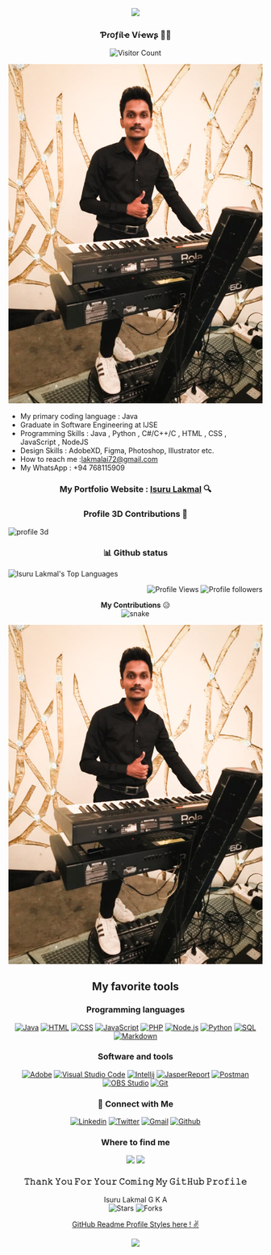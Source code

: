 <p align="center">
  <img src="https://readme-typing-svg.herokuapp.com?color=%2364F74E&center=true&vCenter=true&width=440&height=45&lines=Hi%2C+I'm+Anushka+Isuru+Lakmal;Software+Engineer+Student;Full+Stack+Developer;And+an+Open+Source+Supporter">
</p >

<h3 align="center"> ƤɾօƒíƖҽ Víҽⱳʂ 🕵️‍♂️ </h3>
<div align="center">

![Visitor Count](https://profile-counter.glitch.me/{IsuruGithu}/count.svg)
</div>

<div align="center" width=100>

![My Img](assets/MyPhoto.jpg)
</div>

- My primary coding language : Java
- Graduate in Software Engineering at IJSE
- Programming Skills :  Java , Python , C#/C++/C , HTML , CSS , JavaScript , NodeJS
- Design Skills : AdobeXD, Figma, Photoshop, Illustrator etc.
- How to reach me :lakmalai72@gmail.com
- My WhatsApp : +94 768115909

<div align="center">

### My Portfolio Website : [Isuru Lakmal](https://isurugithu.github.io/My-Profile/)  🔍

</div>

<h3 align="center">
  Profile 3D Contributions 🔰
</h3>

![profile 3d](https://github.com/IsuruGithu/IsuruGithu/blob/master/profile-3d-contrib/profile-night-rainbow.svg)

</div>

<h3 align="center">📊 Github status</h3>

<img  alt="Isuru Lakmal's Top Languages" src="https://github-readme-stats.vercel.app/api/top-langs/?username=IsuruGithu&langs_count=8&layout=compact&theme=react&hide_border=hide&bg_color=1F222E&title_color=F85D7F&icon_color=F8D866&hide=Jupyter%20Notebook" height="192px"/>

<p align="Right">
  <img alt="Profile Views" src="https://komarev.com/ghpvc/?username=IsuruGithu&color=brightgreen">
  <img alt="Profile followers" src="https://img.shields.io/github/followers/IsuruGithu">
</p>

<div align="center">

**My Contributions** 😥 <br>
![snake](https://github.com/IsuruGithu/IsuruGithu/blob/master/assets/snake/github-contribution-grid-snake.svg)
</div>

![My Img](assets/myphoto.jpg)

<h2 align="center">My favorite tools</h2>

<h3 align="center">Programming languages</h3>

<p align="center">
  <a href="https://github.com/search?q=user%IsuruGithu+language%3Ajava"><img alt="Java" src="https://img.shields.io/badge/Java-007396.svg?logo=java&logoColor=white"></a>
  <a href="https://github.com/search?q=user%IsuruGithu+language%3Ahtml"><img alt="HTML" src="https://img.shields.io/badge/HTML-E34F26.svg?logo=html5&logoColor=white"></a>
  <a href="https://github.com/search?q=user%IsuruGithu+language%3Acss"><img alt="CSS" src="https://img.shields.io/badge/CSS-1572B6.svg?logo=css3&logoColor=white"></a>
  <a href="https://github.com/search?q=user%IsuruGithu+language%3Ajavascript"><img alt="JavaScript" src="https://img.shields.io/badge/JavaScript-F7DF1E.svg?logo=javascript&logoColor=black"></a>
  <a href="https://github.com/search?q=user%IsuruGithu+language%3Aphp"><img alt="PHP" src="https://img.shields.io/badge/PHP-777BB4.svg?logo=php&logoColor=white"></a>
  <a href="https://github.com/search?q=user%IsuruGithu+language%3Ajavascript"><img alt="Node.js" src="https://img.shields.io/badge/Node.js-43853D.svg?logo=node.js&logoColor=white"></a>
  <a href="https://github.com/search?q=user%IsuruGithu+language%3Apython"><img alt="Python" src="https://img.shields.io/badge/Python-14354C.svg?logo=python&logoColor=white"></a>
  <a href="https://github.com/search?q=user%IsuruGithu+language%3Asql"><img alt="SQL" src="https://custom-icon-badges.herokuapp.com/badge/SQL-025E8C.svg?logo=database&logoColor=white"></a>
  <a href="https://github.com/search?q=user%IsuruGithu+language%3Amarkdown"><img alt="Markdown" src="https://img.shields.io/badge/Markdown-000000.svg?logo=markdown&logoColor=white"></a>

</p>
<h3 align="center">Software and tools</h3>

<p align="center">
  <a href="#"><img alt="Adobe" src="https://img.shields.io/badge/Adobe-FF0000.svg?logo=adobe&logoColor=white"></a>
  <a href="#"><img alt="Visual Studio Code" src="https://img.shields.io/badge/Visual%20Studio%20Code-0078d7.svg?logo=visual-studio-code&logoColor=white"></a>
	<a href="#"><img alt="Intellij" src="https://img.shields.io/badge/IntelliJ&nbsp;IDEA-021B37.svg?logo=intellij-idea&logoColor=white"></a>
  <a href="#"><img alt="JasperReport" src="https://custom-icon-badges.herokuapp.com/badge/-Jasper%20Report-4A8CCA"></a>
  <a href="#"><img alt="Postman" src="https://img.shields.io/badge/Postman-FF6C37?logo=postman&logoColor=white"></a>
  <a href="#"><img alt="OBS Studio" src="https://img.shields.io/badge/-OBS%20Studio-302E31?logo=obs-studio&logoColor=white"></a>
  <a href="#"><img alt="Git" src="https://img.shields.io/badge/Git-F05033.svg?logo=git&logoColor=white"></a>

</p>
<h3 align="center">🔗 Connect with Me</h3>

<p align="center">
  <a href="http://www.linkedin.com/in/isurulakmal99"><img alt="Linkedin" title="Isuru Lakmal Linkedin" src="https://img.shields.io/badge/LinkedIn-0077B5?style=for-the-badge&logo=linkedin&logoColor=white"></a>
  <a href="https://twitter.com/AnushkaIsuru72?t=5B3SsIFbGZhhmsYqXuX0Yg&s=09"><img alt="Twitter" title="Isuru Lakmal Twitter" src="https://img.shields.io/badge/Twitter-1DA1F2?style=for-the-badge&logo=twitter&logoColor=white"></a>
  <a href="mailto:lakmalai72@gmail.com"><img alt="Gmail" title="Isuru Lakmal Gmail" src="https://img.shields.io/badge/Gmail-D14836?style=for-the-badge&logo=gmail&logoColor=white"></a>
  <a href="https://github.com/IsuruGithu"><img alt="Github" title="Isuru Lakmal Github" src="https://img.shields.io/badge/GitHub-320021?style=for-the-badge&logo=github&logoColor=white"></a>
</p>

<h3 align="center">
Where to find me
</h3>
<div align="center">

[<img height="25" src = "https://img.shields.io/badge/Facebook-00614A.svg?&style=for-the-badge&logo=facebook&logoColor=white">][Facebook]
[<img height="25" src = "https://img.shields.io/badge/Whatsapp-00614A.svg?&style=for-the-badge&logo=WhatsApp&logoColor=white">][WhatsApp]

</div>

[Facebook]: https://www.facebook.com/anushkaisurulakmal.lakmal/
[WhatsApp]: https://wa.me/message/GWIVXWGZ6AO6F1

<h3 align="center">𝚃𝚑𝚊𝚗𝚔 𝚈𝚘𝚞 𝙵𝚘𝚛 𝚈𝚘𝚞𝚛 𝙲𝚘𝚖𝚒𝚗𝚐 𝙼𝚢 𝙶𝚒𝚝𝙷𝚞𝚋 𝙿𝚛𝚘𝚏𝚒𝚕𝚎 </h3>
<p align="center">Isuru Lakmal G K A<br>
<img alt="Stars" src="https://img.shields.io/github/stars/IsuruGithu/IsuruGithu?style=flat-square&labelColor=343b41"/>
<img alt="Forks" src="https://img.shields.io/github/forks/IsuruGithu/IsuruGithu?style=flat-square&labelColor=343b41"/>
</p>



<p align="center">
<a href="https://github.com/IsuruGithu/Readme-File-Styles">
GitHub Readme Profile Styles here ! ✌
</a>
</p>

<p align="center">
  <img src="https://capsule-render.vercel.app/api?type=waving&color=gradient&height=80&section=footer"/>
</p>
